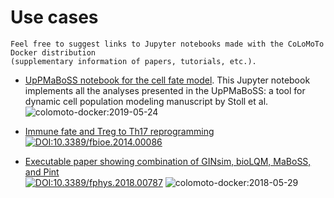 # Use cases

```{note}
Feel free to suggest links to Jupyter notebooks made with the CoLoMoTo Docker distribution
(supplementary information of papers, tutorials, etc.).
```

- [UpPMaBoSS notebook for the cell fate model](https://nbviewer.org/github/colomoto/colomoto-docker/blob/2024-04-01/usecases/Population-level%20Cell%20Fate%20with%20UpPMaBoSS/CellFateModel_uppmaboss.ipynb). This Jupyter notebook implements all the analyses presented in the UpPMaBoSS: a tool for dynamic cell population modeling manuscript by Stoll et al.\
  ![colomoto-docker:2019-05-24](https://img.shields.io/badge/colomoto--docker-2019--05--24-brightgreen)

- [Immune fate and Treg to Th17 reprogramming](https://nbviewer.org/github/colomoto/colomoto-docker/blob/2024-04-01/usecases/Usecase%20-%20Balance%20of%20Th17%20vs%20Treg%20cell%20populations.ipynb)
\
  [![DOI:10.3389/fbioe.2014.00086](http://img.shields.io/badge/DOI-10.3389/fbioe.2014.00086-blue.svg)](https://doi.org/10.3389/fbioe.2014.00086)

- [Executable paper showing combination of GINsim, bioLQM, MaBoSS, and Pint](https://nbviewer.jupyter.org/gist/pauleve/a86717b0ae8750440dd589f778db428f/Usecase%20-%20Mutations%20enabling%20tumour%20invasion.ipynb)\
  [![DOI:10.3389/fphys.2018.00787](http://img.shields.io/badge/DOI-10.3389/fphys.2018.00787-blue.svg)](https://doi.org/10.3389/fphys.2018.00787)
  ![colomoto-docker:2018-05-29](https://img.shields.io/badge/colomoto--docker-2018--05--29-brightgreen)

